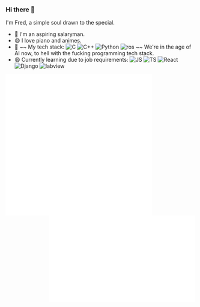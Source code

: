 ### Hi there 👋
I'm Fred, a simple soul drawn to the special.
<!-- - 📫 How to reach me: ... -->
- 🔭 I'm an aspiring salaryman.
- 😄 I love piano and animes. 
- 🚀 ~~ My tech stack: <img src="https://img.shields.io/badge/C-00599C.svg?logo=c&logoColor=white" alt="C" > <img src="https://img.shields.io/badge/C++-00599C.svg?logo=c%2B%2B&logoColor=white" alt="C++" > <img src="https://img.shields.io/badge/Python-14354C.svg?logo=python&logoColor=white" alt="Python" > <img src="https://img.shields.io/badge/ROS-22314E.svg?logo=ros&logoColor=white" alt="ros" > ~~
    We're in the age of AI now, to hell with the fucking programming tech stack.
- 😩 Currently learning due to job requirements: <img src="https://img.shields.io/badge/JavaScript-323330.svg?logo=javascript&logoColor=F7DF1E" alt="JS" > <img src="https://img.shields.io/badge/TypeScript-007ACC.svg?logo=typescript&logoColor=white" alt="TS" > <img src="https://img.shields.io/badge/React-20232a.svg?logo=react&logoColor=61DAFB" alt="React" > <img src="https://img.shields.io/badge/Django-092E20.svg?logo=django&logoColor=white" alt="Django" > <img src="https://img.shields.io/badge/LabView-41BF47?logo=labview&logoColor=white" alt="labview" >

<!-- c/c++, python -->
<!-- JS/TS React Node django -->
<!-- Labview -->
<!--  <p align="center"> -->
<!-- <img src="https://img.shields.io/badge/NodeJS-3776AB?style=for-the-badge&logo=nodedotjs" alt="Node" height="25" style="vertical-align:top; margin:4px"> -->

<!--
<p>
<img src="https://img.shields.io/badge/C-A8B9CC?style=for-the-badge&logo=c" alt="C" height="25" style="vertical-align:top; margin:4px">
<img src="https://img.shields.io/badge/C++-00599C?style=for-the-badge&logo=c%2B%2B" alt="C++" height="25" style="vertical-align:top; margin:4px">
<img src="https://img.shields.io/badge/Python-3776AB?style=for-the-badge&logo=python" alt="Python" height="25" style="vertical-align:top; margin:4px">
<img src="https://img.shields.io/badge/ROS-22314E?style=for-the-badge&logo=ros" alt="ros" height="25" style="vertical-align:top; margin:4px">
</p>

- Currently I’m also learning more such as web development due to job requirements:
<p>
<img src="https://img.shields.io/badge/JS-F7DF1E?style=for-the-badge&logo=javascript" alt="JS" height="25" style="vertical-align:top; margin:4px">
<img src="https://img.shields.io/badge/TS-3776AB?style=for-the-badge&logo=typescript" alt="TS" height="25" style="vertical-align:top; margin:4px">
<img src="https://img.shields.io/badge/React-3776AB?style=for-the-badge&logo=react" alt="React" height="25" style="vertical-align:top; margin:4px">
<img src="https://img.shields.io/badge/React-3776AB?style=for-the-badge&logo=react" alt="React" height="25" style="vertical-align:top; margin:4px">
<img src="https://img.shields.io/badge/Django-092E20?style=for-the-badge&logo=django" alt="Django" height="25" style="vertical-align:top; margin:4px">
<img src="https://img.shields.io/badge/LabVIEW-FFDB00?style=for-the-badge&logo=labview" alt="LabVIEW" height="25" style="vertical-align:top; margin:4px">
</p>
-->

<!-- ![Metrics](/github-metrics.svg)-->

<center>
  <img align="left" src="/github-metrics.svg" width="390" />
  <img align="right" src="/myanime.svg" width="390" /> 
</center>
